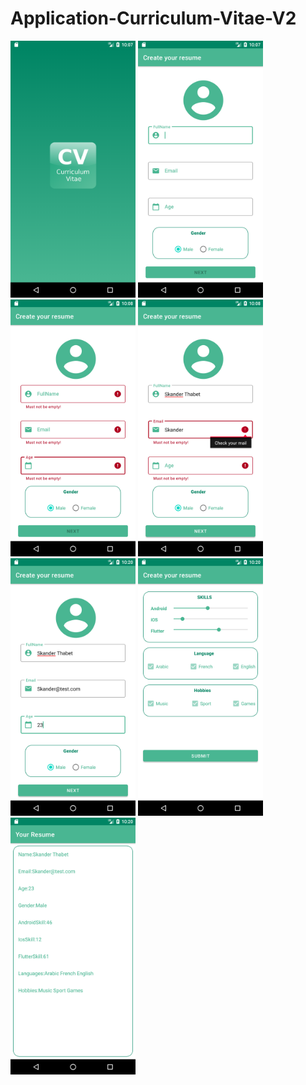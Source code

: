 # Application-Curriculum-Vitae-V2

<img src="app/docs/Screenshot_1633381672.png" width="200"> <img src="app/docs/Screenshot_1633381676.png" width="200"> <img src="app/docs/Screenshot_1633381698.png" width="200"> <img src="app/docs/Screenshot_1633381714.png" width="200"> <img src="app/docs/Screenshot_1633382417.png" width="200"> <img src="app/docs/Screenshot_1633382437.png" width="200"> <img src="app/docs/Screenshot_1633382450.png" width="200">
